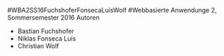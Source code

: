 #WBA2SS16FuchshoferFonsecaLuisWolf
#Webbasierte Anwendunge 2, Sommersemester 2016
Autoren
* Bastian Fuchshofer
* Niklas Fonseca Luis
* Christian Wolf

